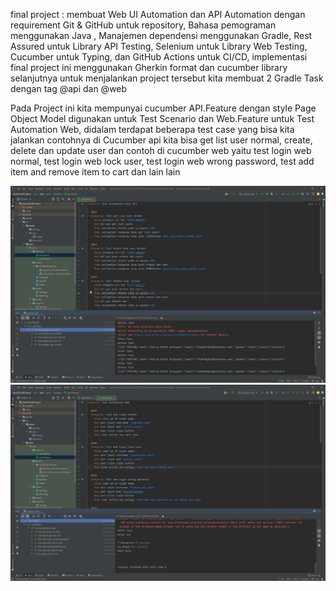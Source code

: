 
final project : membuat Web UI Automation dan API Automation dengan requirement  Git & GitHub untuk repository, Bahasa pemograman menggunakan Java , Manajemen dependensi menggunakan Gradle, Rest Assured untuk Library API Testing, Selenium untuk Library Web Testing, Cucumber untuk Typing, dan GitHub Actions untuk CI/CD, implementasi final project ini menggunakan Gherkin format dan cucumber library selanjutnya untuk menjalankan project tersebut kita membuat 2 Gradle Task dengan tag @api dan @web

Pada Project ini kita mempunyai cucumber API.Feature dengan style Page Object Model digunakan untuk Test Scenario dan Web.Feature untuk Test Automation Web, didalam terdapat beberapa test case yang bisa kita jalankan contohnya di Cucumber api kita bisa get list user normal, create, delete dan update user dan contoh di cucumber web yaitu test login web normal, test login web lock user, test login web wrong password, test add item and remove item to cart dan lain lain

![alt text](https://github.com/satriarefdi/demoFinalProject/blob/main/API%20Feature%20Final%20Project.png?raw=true)
![alt text](https://github.com/satriarefdi/demoFinalProject/blob/main/Web%20Feature%20Final%20Project.png?raw=true)
